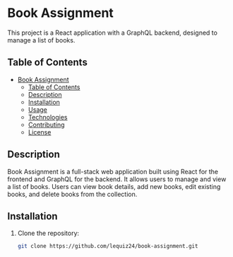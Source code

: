 # Book Assignment

This project is a React application with a GraphQL backend, designed to manage a list of books.

## Table of Contents

- [Book Assignment](#book-assignment)
  - [Table of Contents](#table-of-contents)
  - [Description](#description)
  - [Installation](#installation)
  - [Usage](#usage)
  - [Technologies](#technologies)
  - [Contributing](#contributing)
  - [License](#license)

## Description

Book Assignment is a full-stack web application built using React for the frontend and GraphQL for the backend. It allows users to manage and view a list of books. Users can view book details, add new books, edit existing books, and delete books from the collection.

## Installation

1. Clone the repository:

   ```bash
   git clone https://github.com/lequiz24/book-assignment.git
